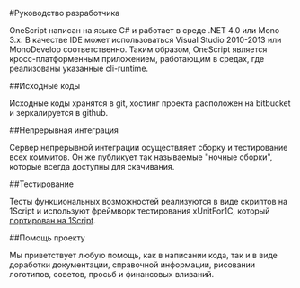 #Руководство разработчика

OneScript написан на языке C# и работает в среде .NET 4.0 или Mono 3.x. В качестве IDE может использоваться Visual Studio 2010-2013 или MonoDevelop соответственно.
Таким образом, OneScript является кросс-платформенным приложением, работающим в средах, где реализованы указанные cli-runtime.

##Исходные коды

Исходные коды хранятся в git, хостинг проекта расположен на bitbucket и зеркалируется в github.

##Непрерывная интеграция

Сервер непрерывной интеграции осуществляет сборку и тестирование всех коммитов. Он же публикует так называемые "ночные сборки", которые всегда доступны для скачивания.

##Тестирование

Тесты функциональных возможностей реализуются в виде скриптов на 1Script и используют фреймворк тестирования xUnitFor1C, который [портирован на 1Script](/docs/page/testing).

##Помощь проекту

Мы приветствует любую помощь, как в написании кода, так и в виде доработки документации, справочной информации, рисовании логотипов, советов, просьб и финансовых вливаний.